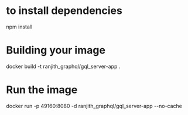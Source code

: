 # to install dependencies
npm install

# Building your image
docker build -t ranjith_graphql/gql_server-app . 

# Run the image
docker run -p 49160:8080 -d ranjith_graphql/gql_server-app --no-cache
